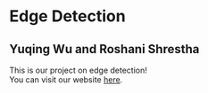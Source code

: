 # Edge Detection
## Yuqing Wu and Roshani Shrestha

This is our project on edge detection!  
You can visit our website [here](http://67.205.148.205/edge-detection/).

